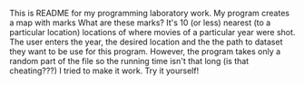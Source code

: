 This is README for my programming laboratory work.
My program creates a map with marks
What are these marks?
It's 10 (or less) nearest (to a particular location) locations 
of where movies of a particular year were shot.
The user enters the year, the desired location and the the path
to dataset they want to be use for this program.
However, the program takes only a random part of the file so the running time isn't that long
(is that cheating???)
I tried to make it work.
Try it yourself!
